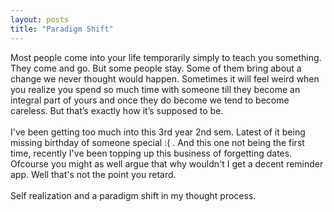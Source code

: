 ```yaml
---
layout: posts
title: "Paradigm Shift"
---
```

Most people come into your life temporarily simply to teach you something. They come and go. But some people stay. Some of them bring about a change we never thought would happen. Sometimes it will feel weird when you realize you spend so much time with someone till they become an integral part of yours and once they do become we tend to become careless. But that’s exactly how it’s supposed to be.
<br/>
<br/>
I've been getting too much into this 3rd year 2nd sem. Latest of it being missing birthday of someone special :( . And this one not being the first time, recently I've been topping up this business of forgetting dates. <br>Ofcourse you might as well argue that why wouldn't I get a decent reminder app. Well that's not the point you retard.
<br/>
<br/>
Self realization and a paradigm shift in my thought process.